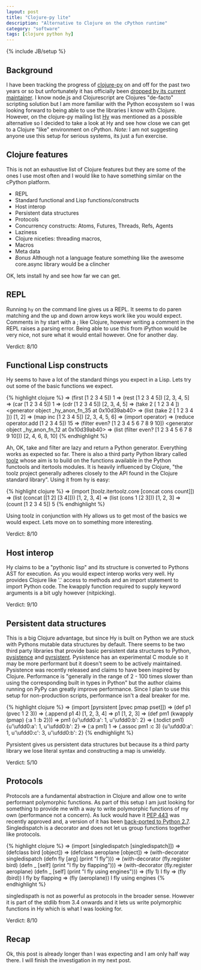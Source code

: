 ```yaml
---
layout: post
title: "Clojure-py lite"
description: "Alternative to Clojure on the cPython runtime"
category: "software"
tags: [clojure python hy]
---
```

{% include JB/setup %}

## Background

I have been tracking the progress of [clojure-py][1] on and off for
the past two years or so but unfortunately it has officially been
[dropped by its current maintainer][2]. I know node.js and
Clojurescript are Clojures "de-facto" scripting solution but I am more
familiar with the Python ecosystem so I was looking forward to being
able to use the libraries I know with Clojure. However, on the
clojure-py mailing list [Hy][3] was mentioned as a possible
alternative so I decided to take a look at Hy and see how close we can
get to a Clojure "like" environment on cPython. _Note:_ I am not
suggesting anyone use this setup for serious systems, its just a
fun exercise.

## Clojure features

This is not an exhaustive list of Clojure features but they are some
of the ones I use most often and I would like to have something
similar on the cPython platform.

* REPL
* Standard functional and Lisp functions/constructs
* Host interop
* Persistent data structures
* Protocols
* Concurrency constructs: Atoms, Futures, Threads, Refs, Agents
* Laziness
* Clojure niceties: threading macros, 
* Macros
* Meta data
* _Bonus_ Although not a language feature something like the awesome
  core.async library would be a clincher

OK, lets install hy and see how far we can get.


## REPL

Running `hy` on the command line gives us a REPL. It seems to do paren
matching and the up and down arrow keys work like you would
expect. Comments in hy start with a ; like Clojure, however writing a
comment in the REPL raises a parsing error. Being able to use this
from iPython would be very nice, not sure what it would entail
however. One for another day.

Verdict: 8/10

## Functional Lisp constructs

Hy seems to have a lot of the standard things you expect in a
Lisp. Lets try out some of the basic functions we expect.

{% highlight clojure %}
=> (first [1 2 3 4 5])
1
=> (rest [1 2 3 4 5])
[2, 3, 4, 5]
=> (car [1 2 3 4 5])
1
=> (cdr [1 2 3 4 5])
[2, 3, 4, 5]
=> (take 2 [ 1 2 3 4 ])
<generator object _hy_anon_fn_35 at 0x10d39ab40>
=> (list (take 2 [ 1 2 3 4 ]))
[1, 2]
=> (map inc [1 2 3 4 5])
[2, 3, 4, 5, 6]
=> (import operator)
=> (reduce operator.add [1 2 3 4 5])
15
=> (filter even? [1 2 3 4 5 6 7 8 9 10])
<generator object _hy_anon_fn_12 at 0x10d39ab40>
=> (list (filter even? [1 2 3 4 5 6 7 8 9 10]))
[2, 4, 6, 8, 10]
{% endhighlight %}

Ah, OK, take and filter are lazy and return a Python
generator. Everything works as expected so far. There is also a third
party Python library called [toolz][4] whose aim is to build on the
functions available in the Python functools and itertools modules. It
is heavily influenced by Clojure, "the toolz project generally adheres
closely to the API found in the Clojure standard library". Using it
from hy is easy:

{% highlight clojure %}
=> (import [toolz.itertoolz.core [concat cons count]])
=> (list (concat [[1 2] [3 4]]))
[1, 2, 3, 4]
=> (list (cons 1 [2 3]))
[1, 2, 3]
=> (count [1 2 3 4 5])
5
{% endhighlight %}

Using toolz in conjunction with Hy allows us to get most of the basics
we would expect. Lets move on to something more interesting.

Verdict: 8/10

## Host interop

Hy claims to be a "pythonic lisp" and its structure is converted to
Pythons AST for execution. As you would expect interop works very
well. Hy provides Clojure like '.' access to methods and an import
statement to import Python code. The kwapply function required to
supply keyword arguments is a bit ugly however (nitpicking).

Verdict: 9/10

## Persistent data structures

This is a big Clojure advantage, but since Hy is built on Python we
are stuck with Pythons mutable data structures by default. There seems
to be two third party libraries that provide basic persistent data
structures to Python, [pysistence][5] and [pyrsistent][6]. Pysistence
has an experimental C module so it may be more performant but it
doesn't seem to be actively maintained. Pysistence was recently
released and claims to have been inspired by Clojure. Performance is
"generally in the range of 2 - 100 times slower than using the
corresponding built in types in Python" but the author claims running
on PyPy can greatly improve performance. Since I plan to use
this setup for non-production scripts, performance isn't a deal breaker for me.

{% highlight clojure %}
=> (import [pyrsistent [pvec pmap pset]])
=> (def p1 (pvec 1 2 3))
=> (.append p1 4)
[1, 2, 3, 4]
=> p1
[1, 2, 3]
=> (def pm1 (kwapply (pmap) {:a 1 :b 2}))
=> pm1
{u'\ufdd0:a': 1, u'\ufdd0:b': 2}
=> (.todict pm1)
{u'\ufdd0:a': 1, u'\ufdd0:b': 2}
=> (:a pm1)
1
=> (.assoc pm1 :c 3)
{u'\ufdd0:a': 1, u'\ufdd0:c': 3, u'\ufdd0:b': 2}
{% endhighlight %}

Pyrsistent gives us persistent data structures but because its a third
party library we lose literal syntax and constructing a map is
unwieldy.

Verdict: 5/10

## Protocols

Protocols are a fundamental abstraction in Clojure and allow one to
write performant polymorphic functions. As part of this setup I am
just looking for something to provide me with a way to write
polymorphic functions of my own (performance not a concern). As luck
would have it [PEP 443][7] was recently approved and, a version of it
has been [back-ported to Python 2.7][8]. Singledispatch is a decorator
and does not let us group functions together like protocols.

{% highlight clojure %}
=> (import [singledispatch [singledispatch]])
=> (defclass bird [object])
=> (defclass aeroplane [object])
=> (with-decorator singledispatch (defn fly [arg] (print "I fly")))
=> (with-decorator (fly.register bird) (defn _ [self] (print "I fly by flapping")))
=> (with-decorator (fly.register aeroplane) (defn _ [self] (print "I fly using engines")))
=> (fly 1)
I fly
=> (fly (bird))
I fly by flapping
=> (fly (aeroplane))
I fly using engines
{% endhighlight %}

singledispath is not as powerful as protocols in the broader
sense. However it is part of the stdlib from 3.4 onwards and it lets
us write polymorphic functions in Hy which is what I was looking for.

Verdict: 8/10

## Recap

Ok, this post is already longer than I was expecting and I am only
half way there. I will finish the investigation in my next post.


[1]: https://github.com/halgari/clojure-py "Clojure-py"
[2]: https://groups.google.com/d/msg/clojure-py-dev/HbeNEkIG23U/61rN0wR2qDwJ "Gone"
[3]: http://hylang.org/ "Hy"
[4]: http://toolz.readthedocs.org/ "toolz"
[5]: http://pythonhosted.org/pysistence/ "Pysistence"
[6]: http://pyrsistent.readthedocs.org/en/latest/ "Pyrsistent"
[7]: http://www.python.org/dev/peps/pep-0443/ "PEP 443"
[8]: https://pypi.python.org/pypi/singledispatch "singledispatch"

